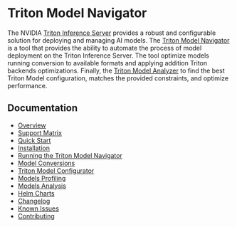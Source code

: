 <!--
Copyright (c) 2021, NVIDIA CORPORATION. All rights reserved.

Licensed under the Apache License, Version 2.0 (the "License");
you may not use this file except in compliance with the License.
You may obtain a copy of the License at

    http://www.apache.org/licenses/LICENSE-2.0

Unless required by applicable law or agreed to in writing, software
distributed under the License is distributed on an "AS IS" BASIS,
WITHOUT WARRANTIES OR CONDITIONS OF ANY KIND, either express or implied.
See the License for the specific language governing permissions and
limitations under the License.
-->
# Triton Model Navigator

The NVIDIA [Triton Inference Server](https://github.com/triton-inference-server) provides a robust and configurable solution for deploying and managing AI models. The [Triton
Model Navigator](https://github.com/triton-inference-server/model_navigator) is a tool that provides the ability to automate the process of model deployment on the Triton Inference Server.
The tool optimize models running conversion to available formats and applying addition Triton backends optimizations. Finally, the [Triton Model Analyzer](https://github.com/triton-inference-server/model_analyzer)
to find the best Triton Model configuration, matches the provided constraints, and optimize performance.

## Documentation

* [Overview](docs/overview.md)
* [Support Matrix](docs/support_matrix.md)
* [Quick Start](docs/quick_start.md)
* [Installation](docs/installation.md)
* [Running the Triton Model Navigator](docs/run.md)
* [Model Conversions](docs/conversion.md)
* [Triton Model Configurator](docs/triton_model_configurator.md)
* [Models Profiling](docs/profiling.md)
* [Models Analysis](docs/analysis.md)
* [Helm Charts](docs/helm_charts.md)
* [Changelog](CHANGELOG.md)
* [Known Issues](docs/known_issues.md)
* [Contributing](CONTRIBUTING.md)

